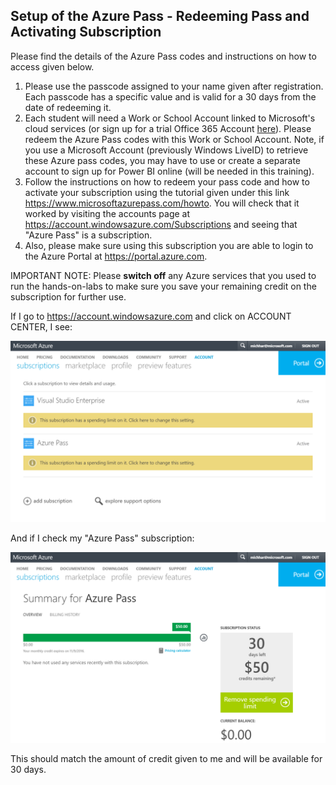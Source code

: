 ## Setup of the Azure Pass - Redeeming Pass and Activating Subscription

Please find the details of the Azure Pass codes and instructions on how to access given below.

1.	Please use the passcode assigned to your name given after registration. Each passcode has a specific value and is valid for a 30 days from the date of redeeming it.
2.	Each student will need a Work or School Account linked to Microsoft's cloud services (or sign up for a trial Office 365 Account [here](https://support.office.com/en-us/article/Sign-up-for-a-free-Office-365-for-business-trial-f340d012-ad0f-4b13-b539-8b160f3e9644?ui=en-US&rs=en-US&ad=US)).  Please redeem the Azure Pass codes with this Work or School Account.    Note, if you use a Microsoft Account (previously Windows LiveID) to retrieve these Azure pass codes, you may have to use or create a separate account to sign up for Power BI online (will be needed in this training).
4.	Follow the instructions on how to redeem your pass code and how to activate your subscription using the tutorial given under this link https://www.microsoftazurepass.com/howto.  You will check that it worked by visiting the accounts page at  https://account.windowsazure.com/Subscriptions and seeing that "Azure Pass" is a subscription.
5.	Also, please make sure using this subscription you are able to login to the Azure Portal at https://portal.azure.com.

IMPORTANT NOTE: Please **switch off** any Azure services that you used to run the hands-on-labs to make sure you save your remaining credit on the subscription for further use.

If I go to https://account.windowsazure.com and click on ACCOUNT CENTER, I see:

![my subscriptions](imgs/azure_pass5.PNG)

And if I check my "Azure Pass" subscription:

![my azure pass credits](imgs/azure_pass6.PNG)

This should match the amount of credit given to me and will be available for 30 days.
